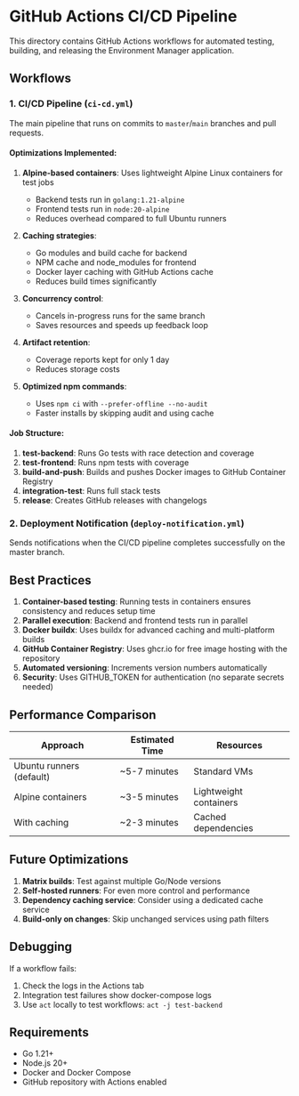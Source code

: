 # GitHub Actions CI/CD Pipeline

This directory contains GitHub Actions workflows for automated testing, building, and releasing the Environment Manager application.

## Workflows

### 1. CI/CD Pipeline (`ci-cd.yml`)

The main pipeline that runs on commits to `master`/`main` branches and pull requests.

#### Optimizations Implemented:

1. **Alpine-based containers**: Uses lightweight Alpine Linux containers for test jobs
   - Backend tests run in `golang:1.21-alpine` 
   - Frontend tests run in `node:20-alpine`
   - Reduces overhead compared to full Ubuntu runners

2. **Caching strategies**:
   - Go modules and build cache for backend
   - NPM cache and node_modules for frontend
   - Docker layer caching with GitHub Actions cache
   - Reduces build times significantly

3. **Concurrency control**:
   - Cancels in-progress runs for the same branch
   - Saves resources and speeds up feedback loop

4. **Artifact retention**:
   - Coverage reports kept for only 1 day
   - Reduces storage costs

5. **Optimized npm commands**:
   - Uses `npm ci` with `--prefer-offline --no-audit`
   - Faster installs by skipping audit and using cache

#### Job Structure:

1. **test-backend**: Runs Go tests with race detection and coverage
2. **test-frontend**: Runs npm tests with coverage
3. **build-and-push**: Builds and pushes Docker images to GitHub Container Registry
4. **integration-test**: Runs full stack tests
5. **release**: Creates GitHub releases with changelogs

### 2. Deployment Notification (`deploy-notification.yml`)

Sends notifications when the CI/CD pipeline completes successfully on the master branch.

## Best Practices

1. **Container-based testing**: Running tests in containers ensures consistency and reduces setup time
2. **Parallel execution**: Backend and frontend tests run in parallel
3. **Docker buildx**: Uses buildx for advanced caching and multi-platform builds
4. **GitHub Container Registry**: Uses ghcr.io for free image hosting with the repository
5. **Automated versioning**: Increments version numbers automatically
6. **Security**: Uses GITHUB_TOKEN for authentication (no separate secrets needed)

## Performance Comparison

| Approach | Estimated Time | Resources |
|----------|---------------|-----------|
| Ubuntu runners (default) | ~5-7 minutes | Standard VMs |
| Alpine containers | ~3-5 minutes | Lightweight containers |
| With caching | ~2-3 minutes | Cached dependencies |

## Future Optimizations

1. **Matrix builds**: Test against multiple Go/Node versions
2. **Self-hosted runners**: For even more control and performance
3. **Dependency caching service**: Consider using a dedicated cache service
4. **Build-only on changes**: Skip unchanged services using path filters

## Debugging

If a workflow fails:
1. Check the logs in the Actions tab
2. Integration test failures show docker-compose logs
3. Use `act` locally to test workflows: `act -j test-backend`

## Requirements

- Go 1.21+
- Node.js 20+
- Docker and Docker Compose
- GitHub repository with Actions enabled
